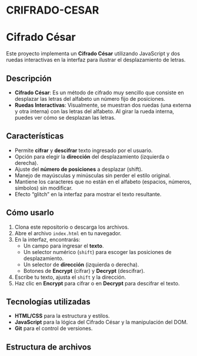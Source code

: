 # CRIFRADO-CESAR

# Cifrado César

Este proyecto implementa un **Cifrado César** utilizando JavaScript y dos ruedas interactivas en la interfaz para ilustrar el desplazamiento de letras.

## Descripción

- **Cifrado César**: Es un método de cifrado muy sencillo que consiste en desplazar las letras del alfabeto un número fijo de posiciones.
- **Ruedas Interactivas**: Visualmente, se muestran dos ruedas (una externa y otra interna) con las letras del alfabeto. Al girar la rueda interna, puedes ver cómo se desplazan las letras.

## Características

- Permite **cifrar** y **descifrar** texto ingresado por el usuario.
- Opción para elegir la **dirección** del desplazamiento (izquierda o derecha).
- Ajuste del **número de posiciones** a desplazar (shift).
- Manejo de mayúsculas y minúsculas sin perder el estilo original.
- Mantiene los caracteres que no están en el alfabeto (espacios, números, símbolos) sin modificar.
- Efecto “glitch” en la interfaz para mostrar el texto resultante.

## Cómo usarlo

1. Clona este repositorio o descarga los archivos.
2. Abre el archivo `index.html` en tu navegador.
3. En la interfaz, encontrarás:
   - Un campo para ingresar el **texto**.
   - Un selector numérico (`shift`) para escoger las posiciones de desplazamiento.
   - Un selector de **dirección** (izquierda o derecha).
   - Botones de **Encrypt** (cifrar) y **Decrypt** (descifrar).
4. Escribe tu texto, ajusta el `shift` y la dirección.
5. Haz clic en **Encrypt** para cifrar o en **Decrypt** para descifrar el texto.

## Tecnologías utilizadas

- **HTML/CSS** para la estructura y estilos.
- **JavaScript** para la lógica del Cifrado César y la manipulación del DOM.
- **Git** para el control de versiones.

## Estructura de archivos

